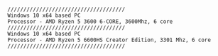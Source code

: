     /////////////////////////////////////
    Windows 10 x64 based PC
    Processor - AMD Ryzen 5 3600 6-CORE, 3600Mhz, 6 core
    /////////////////////////////////////
    Windows 10 x64 based PC
    Processor - AMD Ryzen 5 6600HS Creator Edition, 3301 Mhz, 6 core
    /////////////////////////////////////
    
    
